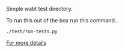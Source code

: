 
Simple wabt test directory.

To run this out of the box run this command...

```
./test/run-tests.py
```

[For more details](./doc/)
